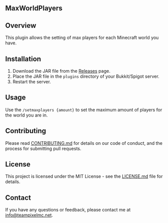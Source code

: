 ## MaxWorldPlayers

## Overview

This plugin allows the setting of max players for each Minecraft world you have.

## Installation

1. Download the JAR file from the [Releases](link-to-releases) page.
2. Place the JAR file in the `plugins` directory of your Bukkit/Spigot server.
3. Restart the server.

## Usage

Use the `/setmaxplayers {amount}` to set the maximum amount of players for the world you are in.

## Contributing

Please read [CONTRIBUTING.md](link-to-contributing-guidelines) for details on our code of conduct, and the process for submitting pull requests.

## License

This project is licensed under the MIT License - see the [LICENSE.md](LICENSE.md) file for details.

## Contact

If you have any questions or feedback, please contact me at info@teampixelmc.net.
